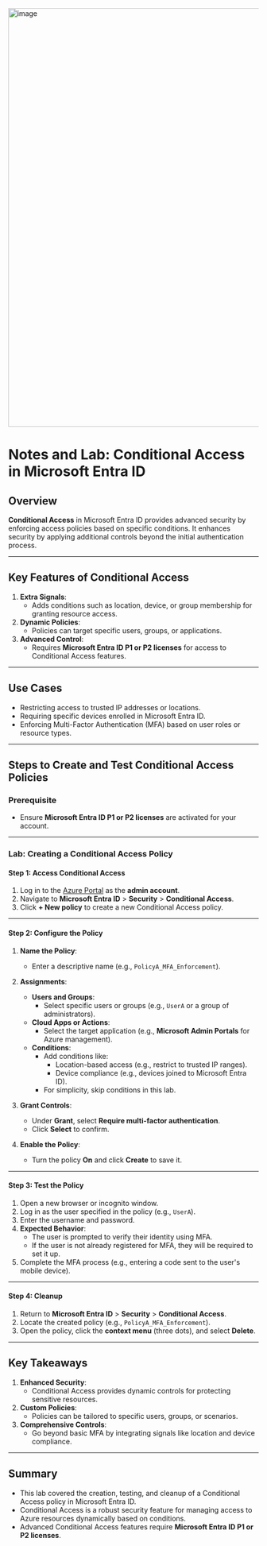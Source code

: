 
<img width="843" alt="image" src="https://github.com/user-attachments/assets/a672d083-eb78-44f5-92fb-6ef9a6d25ce9" />


# Notes and Lab: Conditional Access in Microsoft Entra ID

## Overview
**Conditional Access** in Microsoft Entra ID provides advanced security by enforcing access policies based on specific conditions. It enhances security by applying additional controls beyond the initial authentication process.

---

## Key Features of Conditional Access
1. **Extra Signals**:
   - Adds conditions such as location, device, or group membership for granting resource access.
2. **Dynamic Policies**:
   - Policies can target specific users, groups, or applications.
3. **Advanced Control**:
   - Requires **Microsoft Entra ID P1 or P2 licenses** for access to Conditional Access features.

---

## Use Cases
- Restricting access to trusted IP addresses or locations.
- Requiring specific devices enrolled in Microsoft Entra ID.
- Enforcing Multi-Factor Authentication (MFA) based on user roles or resource types.

---

## Steps to Create and Test Conditional Access Policies

### Prerequisite
- Ensure **Microsoft Entra ID P1 or P2 licenses** are activated for your account.

---

### Lab: Creating a Conditional Access Policy

#### Step 1: Access Conditional Access
1. Log in to the [Azure Portal](https://portal.azure.com) as the **admin account**.
2. Navigate to **Microsoft Entra ID** > **Security** > **Conditional Access**.
3. Click **+ New policy** to create a new Conditional Access policy.

---

#### Step 2: Configure the Policy
1. **Name the Policy**:
   - Enter a descriptive name (e.g., `PolicyA_MFA_Enforcement`).

2. **Assignments**:
   - **Users and Groups**:
     - Select specific users or groups (e.g., `UserA` or a group of administrators).
   - **Cloud Apps or Actions**:
     - Select the target application (e.g., **Microsoft Admin Portals** for Azure management).
   - **Conditions**:
     - Add conditions like:
       - Location-based access (e.g., restrict to trusted IP ranges).
       - Device compliance (e.g., devices joined to Microsoft Entra ID).
     - For simplicity, skip conditions in this lab.

3. **Grant Controls**:
   - Under **Grant**, select **Require multi-factor authentication**.
   - Click **Select** to confirm.

4. **Enable the Policy**:
   - Turn the policy **On** and click **Create** to save it.

---

#### Step 3: Test the Policy
1. Open a new browser or incognito window.
2. Log in as the user specified in the policy (e.g., `UserA`).
3. Enter the username and password.
4. **Expected Behavior**:
   - The user is prompted to verify their identity using MFA.
   - If the user is not already registered for MFA, they will be required to set it up.
5. Complete the MFA process (e.g., entering a code sent to the user's mobile device).

---

#### Step 4: Cleanup
1. Return to **Microsoft Entra ID** > **Security** > **Conditional Access**.
2. Locate the created policy (e.g., `PolicyA_MFA_Enforcement`).
3. Open the policy, click the **context menu** (three dots), and select **Delete**.

---

## Key Takeaways
1. **Enhanced Security**:
   - Conditional Access provides dynamic controls for protecting sensitive resources.
2. **Custom Policies**:
   - Policies can be tailored to specific users, groups, or scenarios.
3. **Comprehensive Controls**:
   - Go beyond basic MFA by integrating signals like location and device compliance.

---

## Summary
- This lab covered the creation, testing, and cleanup of a Conditional Access policy in Microsoft Entra ID.
- Conditional Access is a robust security feature for managing access to Azure resources dynamically based on conditions.
- Advanced Conditional Access features require **Microsoft Entra ID P1 or P2 licenses**.
```
